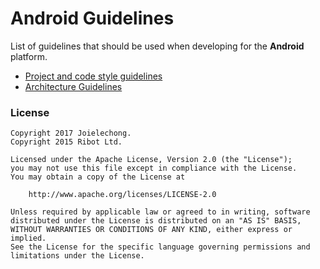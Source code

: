 # Android Guidelines

List of guidelines that should be used when developing for the __Android__ platform. 

* [Project and code style guidelines](project_and_code_guidelines.md)
* [Architecture Guidelines](architecture_guidelines/android_architecture.md)

### License

```
Copyright 2017 Joielechong.   
Copyright 2015 Ribot Ltd.

Licensed under the Apache License, Version 2.0 (the "License");
you may not use this file except in compliance with the License.
You may obtain a copy of the License at

    http://www.apache.org/licenses/LICENSE-2.0

Unless required by applicable law or agreed to in writing, software
distributed under the License is distributed on an "AS IS" BASIS,
WITHOUT WARRANTIES OR CONDITIONS OF ANY KIND, either express or implied.
See the License for the specific language governing permissions and
limitations under the License.
```